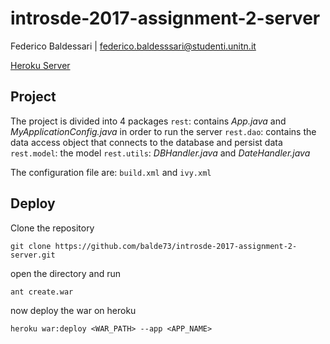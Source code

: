 # introsde-2017-assignment-2-server

Federico Baldessari | federico.baldesssari@studenti.unitn.it

[Heroku Server](https://example-balde.herokuapp.com/sdelab/person)

## Project
The project is divided into 4 packages
`rest`: contains _App.java_ and _MyApplicationConfig.java_ in order to run the server
`rest.dao`: contains the data access object that connects to the database and persist data
`rest.model`: the model
`rest.utils`: _DBHandler.java_ and _DateHandler.java_

The configuration file are: `build.xml` and `ivy.xml`

## Deploy
Clone the repository
```
git clone https://github.com/balde73/introsde-2017-assignment-2-server.git
```
open the directory and run
```
ant create.war
```
now deploy the war on heroku
```
heroku war:deploy <WAR_PATH> --app <APP_NAME>
```
